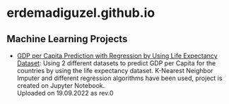 # erdemadiguzel.github.io

## Machine Learning Projects
* [GDP per Capita Prediction with Regression by Using Life Expectancy Dataset](https://github.com/erdemadiguzel/data_analytics_portfolio/blob/GDP_per_capita_vs_life_expectancy/Life%20Expectancy%20vs.%20GDP%20per%20Capita.ipynb): Using 2 different datasets to predict GDP per Capita for the countries by using the life expectancy dataset. K-Nearest Neighbor Imputer and different regression algorithms have been used, project is created on Jupyter Notebook. <br>
Uploaded on 19.09.2022 as rev.0

